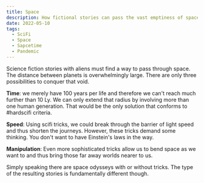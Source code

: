 ```yaml
---
title: Space
description: How fictional stories can pass the vast emptiness of space.
date: 2022-05-10
tags:
  - SciFi
  - Space
  - Sapcetime
  - Pandemic
---
```


Science fiction stories with aliens must find a way to pass through space. The
distance between planets is overwhelmingly large. There are only three
possibilities to conquer that void.

**Time**: we merely have 100 years per life and therefore we can't reach much
further than 10 Ly. We can only extend that radius by involving more than one
human generation. That would be the only solution that conforms to #hardscifi
criteria.

**Speed**: Using scifi tricks, we could break through the barrier of light speed
and thus shorten the journeys. However, these tricks demand some thinking. You
don't want to have Einstein's laws in the way.

**Manipulation**: Even more sophisticated tricks allow us to bend space as we
want to and thus bring those far away worlds nearer to us.

Simply speaking there are space odysseys with or without tricks. The type of the
resulting stories is fundamentally different though.

